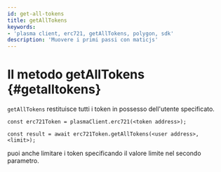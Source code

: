 ```yaml
---
id: get-all-tokens
title: getAllTokens
keywords:
- 'plasma client, erc721, getAllTokens, polygon, sdk'
description: 'Muovere i primi passi con maticjs'
---
```


# Il metodo getAllTokens {#getalltokens}

`getAllTokens` restituisce tutti i token in possesso dell'utente specificato.

```
const erc721Token = plasmaClient.erc721(<token address>);

const result = await erc721Token.getAllTokens(<user address>, <limit>);

```

puoi anche limitare i token specificando il valore limite nel secondo parametro.
